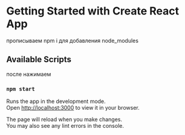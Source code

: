 # Getting Started with Create React App

прописываем npm i для добавления node_modules

## Available Scripts

после нажимаем 

### `npm start`

Runs the app in the development mode.\
Open [http://localhost:3000](http://localhost:3000) to view it in your browser.

The page will reload when you make changes.\
You may also see any lint errors in the console.

